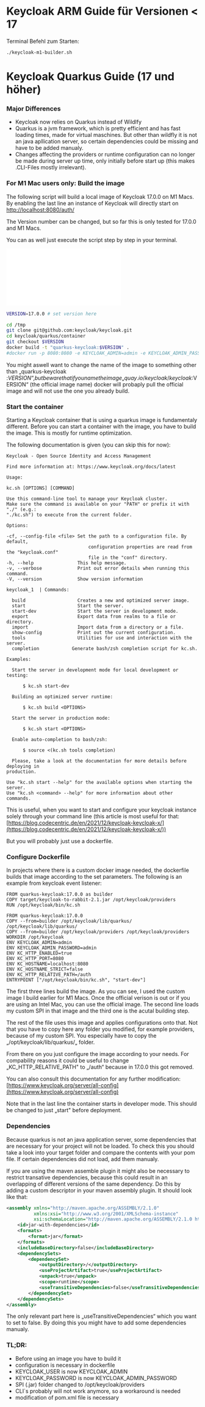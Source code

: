 # Keycloak ARM Guide für Versionen < 17


Terminal Befehl zum Starten:

``` ./keycloak-m1-builder.sh ```




# Keycloak Quarkus Guide (17 und höher)

### Major Differences

- Keycloak now relies on Quarkus instead of Wildlfy
- Quarkus is a jvm framework, which is pretty efficient and has fast loading times, made for virtual maschines. But  other than wildfly it is not an java apllication server, so certain dependencies could be missing and have to be added manualy.
- Changes affecting the providers or runtime configuration can no longer be made during server up time, only initially before start up (this makes .CLI-Files mostly irrelevant).

### **For M1 Mac users only:** Build the image


The following script will build a local image of Keycloak 17.0.0 on M1 Macs. By enabling the last line an instance of Keycloak will directly start on [http://localhost:8080/auth/](http://localhost:8080/auth/)

The Version number can be changed, but so far this is only tested for 17.0.0 and M1 Macs.

You can as well just execute the script step by step in your terminal.

[![pdf](keycloak-quarkus-m1-builder.sh)](https://res.craft.do/user/full/e90a22c0-d3dc-b00b-2636-414dfa42e25a/FB6E34B6-580B-469E-A487-2142023A5ECB_2/XDQWcGbRI7Qi2kYKBSKYxuCD2W7HXzbwwqSgwtONYR0z/keycloak-quarkus-m1-builder.sh)

```Bash
VERSION=17.0.0 # set version here

cd /tmp
git clone git@github.com:keycloak/keycloak.git
cd keycloak/quarkus/container
git checkout $VERSION
docker build -t "quarkus-keycloak:$VERSION" .
#docker run -p 8080:8080 -e KEYCLOAK_ADMIN=admin -e KEYCLOAK_ADMIN_PASSWORD=admin "quarkus-keycloak:$VERSION" start-dev --http-relative-path /auth
```


You might aswell want to change the name of the image to something other than „quarkus-keycloak :$VERSION“, but beware that if you name the image „quay.io/keycloak/keycloak:$VERSION“ (the official image name) docker will probaply pull the official image and will not use the one you already build.

### Start the container


Starting a Keycloak container that is using a quarkus image is fundamentaly different. Before you can start a container with the image, you have to build the image. This is mostly for runtime optimization.

The following documentation is given (you can skip this for now):

```shell
Keycloak - Open Source Identity and Access Management 

Find more information at: https://www.keycloak.org/docs/latest
 
Usage:

kc.sh [OPTIONS] [COMMAND]

Use this command-line tool to manage your Keycloak cluster.
Make sure the command is available on your "PATH" or prefix it with "./" (e.g.:
"./kc.sh") to execute from the current folder.

Options:

-cf, --config-file <file> Set the path to a configuration file. By default, 
							  configuration properties are read from the "keycloak.conf"
							  file in the "conf" directory.
-h, --help                This help message.
-v, --verbose             Print out error details when running this command.
-V, --version             Show version information

keycloak_1  | Commands:

  build                   Creates a new and optimized server image.
  start                   Start the server.
  start-dev               Start the server in development mode.
  export                  Export data from realms to a file or directory.
  import                  Import data from a directory or a file.
  show-config             Print out the current configuration.
  tools                   Utilities for use and interaction with the server.
  completion            Generate bash/zsh completion script for kc.sh.

Examples:

  Start the server in development mode for local development or testing:

      $ kc.sh start-dev

  Building an optimized server runtime:

      $ kc.sh build <OPTIONS>

  Start the server in production mode:

      $ kc.sh start <OPTIONS>

  Enable auto-completion to bash/zsh:

      $ source <(kc.sh tools completion)

  Please, take a look at the documentation for more details before deploying in
production.

Use "kc.sh start --help" for the available options when starting the server.
Use "kc.sh <command> --help" for more information about other commands.
```


This is useful, when you want to start and configure your keycloak instance solely through your command line (this article is most useful for that: [https://blog.codecentric.de/en/2021/12/keycloak-keycloak-x/](https://blog.codecentric.de/en/2021/12/keycloak-keycloak-x/))

But you will probably just use a dockerfile.

### Configure Dockerfile


In projects where there is a custom docker image needed, the dockerfile builds that image according to the set parameters. The following is an example from keycloak event listener:

```shell
FROM quarkus-keycloak:17.0.0 as builder
COPY target/keycloak-to-rabbit-2.1.jar /opt/keycloak/providers
RUN /opt/keycloak/bin/kc.sh

FROM quarkus-keycloak:17.0.0
COPY --from=builder /opt/keycloak/lib/quarkus/ /opt/keycloak/lib/quarkus/
COPY --from=builder /opt/keycloak/providers /opt/keycloak/providers
WORKDIR /opt/keycloak
ENV KEYCLOAK_ADMIN=admin
ENV KEYCLOAK_ADMIN_PASSWORD=admin
ENV KC_HTTP_ENABLED=true
ENV KC_HTTP_PORT=8080
ENV KC_HOSTNAME=localhost:8080
ENV KC_HOSTNAME_STRICT=false
ENV KC_HTTP_RELATIVE_PATH=/auth
ENTRYPOINT ["/opt/keycloak/bin/kc.sh", "start-dev"]
```


The first three lines build the image. As you can see, I used the custom image I build earlier for M1 Macs. Once the official verison is out or if you are using an Intel Mac, you can use the official image. The second line loads my custom SPI in that image and the third one is the acutal building step.

The rest of the file uses this image and applies configurations onto that. Not that you have to copy here any folder you modified, for example providers, because of my custom SPI. You especially have to copy the „/opt/keycloak/lib/quarkus/„ folder. 

From there on you just configure the image according to your needs. For compability reasons it could be useful to change „KC_HTTP_RELATIVE_PATH" to „/auth“ because in 17.0.0 this got removed.

You can also consult this documentation for any further modification: [https://www.keycloak.org/server/all-config](https://www.keycloak.org/server/all-config)

Note that in the last line the container starts in developer mode. This should be changed to just „start" before deployment.

### Dependencies


Because quarkus is not an java application server, some dependencies that are necessary for your project will not be loaded. To check this you should take a look into your target folder and compare the contents with your pom file. If certain dependencies did not load, add them manualy.

If you are using the maven assemble plugin it might also be necessary to restrict transative dependencies, because this could result in an overlapping of different versions of the same dependency. Do this by adding a custom descriptor in your maven assembly plugin. It should look like that:

```xml
<assembly xmlns="http://maven.apache.org/ASSEMBLY/2.1.0"
          xmlns:xsi="http://www.w3.org/2001/XMLSchema-instance"
          xsi:schemaLocation="http://maven.apache.org/ASSEMBLY/2.1.0 http://maven.apache.org/xsd/assembly-2.1.0.xsd">
    <id>jar-with-dependencies</id>
    <formats>
        <format>jar</format>
    </formats>
    <includeBaseDirectory>false</includeBaseDirectory>
    <dependencySets>
        <dependencySet>
            <outputDirectory>/</outputDirectory>
            <useProjectArtifact>true</useProjectArtifact>
            <unpack>true</unpack>
            <scope>runtime</scope>
            <useTransitiveDependencies>false</useTransitiveDependencies>
        </dependencySet>
    </dependencySets>
</assembly>
```


The only relevant part here is „useTransitiveDependencies“ which you want to set to false. By doing this you might have to add some dependencies manualy.

### TL;DR:

- Before using an image you have to build it
- configuration is necessary in dockerfile
- KEYCLOAK_USER is now KEYCLOAK_ADMIN
- KEYCLOAK_PASSWORD is now KEYCLOAK_ADMIN_PASSWORD
- SPI (.jar) folder changed to /opt/keycloak/providers
- CLI`s probably will not work anymore, so a workaround is needed
- modification of pom.xml file is necessary
